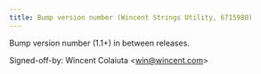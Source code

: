 ```yaml
---
title: Bump version number (Wincent Strings Utility, 6715980)
---
```


Bump version number (1.1+) in between releases.

Signed-off-by: Wincent Colaiuta &lt;win@wincent.com&gt;
